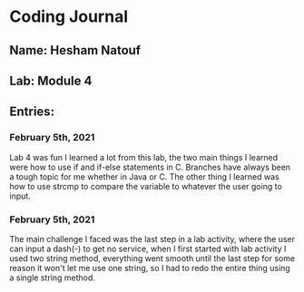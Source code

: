 # Coding Journal
## Name: Hesham Natouf
## Lab: Module 4
## Entries:
### February 5th, 2021
Lab 4 was fun I learned a lot from this lab, the two main things I learned were how to use if and if-else statements in C. Branches have always been a tough topic for me whether in Java or C. The other thing I learned was how to use strcmp to compare the variable to whatever the user going to input.  

### February 5th, 2021
The main challenge I faced was the last step in a lab activity, where the user can input a dash(-) to get no service, when I first started with lab activity I used two string method, everything went smooth until the last step for some reason it won't let me use one string, so I had to redo the entire thing using a single string method.
